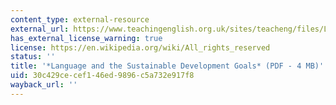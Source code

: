 ```yaml
---
content_type: external-resource
external_url: https://www.teachingenglish.org.uk/sites/teacheng/files/L024_EnglishforEducationSystems_DakarConferenceProceedings_Web_FINAL_April2021.pdf
has_external_license_warning: true
license: https://en.wikipedia.org/wiki/All_rights_reserved
status: ''
title: '*Language and the Sustainable Development Goals* (PDF - 4 MB)'
uid: 30c429ce-cef1-46ed-9896-c5a732e917f8
wayback_url: ''
---
```

